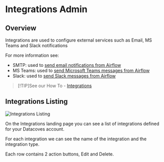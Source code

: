 # Integrations Admin

## Overview

Integrations are used to configure external services such as Email, MS Teams and Slack notifications

For more information see:

- SMTP: used to [send email notifications from Airflow](/how-tos/airflow/send-emails.md)
- MS Teams: used to [send Microsoft Teams messages from Airflow](/how-tos/airflow/send-ms-teams-notifications.md)
- Slack: used to [send Slack messages from Airflow](/how-tos/airflow/send-slack-notifications.md)

>[!TIP]See our How To - [Integrations](how-tos/datacoves/how_to_integrations.md) 

## Integrations Listing

![Integrations Listing](./assets/integration_landing.png)

On the Integrations landing page you can see a list of integrations defined for your Datacoves account.

For each integration we can see the name of the integration and the integration type.

Each row contains 2 action buttons, Edit and Delete.
